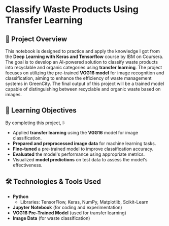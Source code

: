 # **Classify Waste Products Using Transfer Learning**

## 📌 **Project Overview**  
This notebook is designed to practice and apply the knowledge I got from the **Deep Learning with Keras and Tensorflow** course by IBM on Coursera.
The goal is to develop an AI-powered solution to classify waste products into recyclable and organic categories using **transfer learning**. The project focuses on utilizing the pre-trained **VGG16 model** for image recognition and classification, aiming to enhance the efficiency of waste management systems in GreenCity. 
The final output of this project will be a trained model capable of distinguishing between recyclable and organic waste based on images.

## 🎯 **Learning Objectives**  
By completing this project, I:
- Applied **transfer learning** using the **VGG16** model for image classification.
- **Prepared and preprocessed image data** for machine learning tasks.
- **Fine-tuned** a pre-trained model to improve classification accuracy.
- **Evaluated** the model's performance using appropriate metrics.
- Visualized **model predictions** on test data to assess the model's effectiveness.

## 🛠 **Technologies & Tools Used**  
- **Python**  
  - Libraries: TensorFlow, Keras, NumPy, Matplotlib, Scikit-Learn   
- **Jupyter Notebook** (for coding and experimentation)  
- **VGG16 Pre-Trained Model** (used for transfer learning)
- **Image Data** (for waste classification)